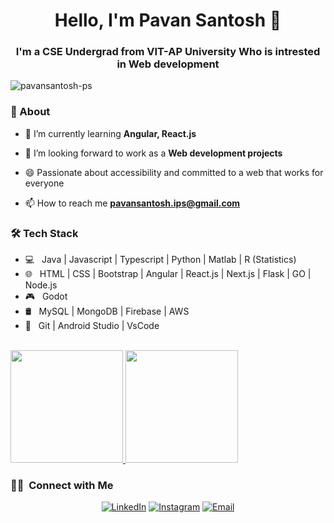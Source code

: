 <h1 align="center"> Hello, I'm Pavan Santosh 👋 </h1>
<h3 align="center">I'm a CSE Undergrad from VIT-AP University Who is intrested in Web development</h3>

<p align="left"> <img src="https://komarev.com/ghpvc/?username=pavansantosh-ps&label=Profile%20views&color=0e75b6&style=flat" alt="pavansantosh-ps" /> </p>

### 🤔 About
- 🌱 I’m currently learning **Angular, React.js**

- 🤝 I’m looking forward to work as a **Web development projects**

- 😄 Passionate about accessibility and committed to a web that works for everyone

- 📫 How to reach me **pavansantosh.ips@gmail.com**

<h3>🛠 Tech Stack</h3>

- 💻 &nbsp; Java | Javascript | Typescript | Python | Matlab | R (Statistics)
- 🌐 &nbsp; HTML | CSS | Bootstrap | Angular | React.js | Next.js | Flask | GO | Node.js
- 🎮 &nbsp; Godot
- 🛢 &nbsp; MySQL | MongoDB | Firebase | AWS
- 🔧 &nbsp; Git | Android Studio | VsCode

<br>

<a href="https://github.com/pavansantosh-ps">
  <img height="180em" src="https://github-readme-stats.vercel.app/api?username=pavansantosh-ps&theme=buefy&show_icons=true" />
  <img height="180em" src="https://github-readme-stats.vercel.app/api/top-langs/?username=pavansantosh-ps&theme=buefy&layout=compact" />
</a>

<br/>

<h3> 🤝🏻 &nbsp;Connect with Me </h3>

<p align="center">
<a href="https://www.linkedin.com/in/pavan-santosh/"><img alt="LinkedIn" src="https://img.shields.io/badge/LinkedIn-0077B5?style=for-the-badge&logo=linkedin&logoColor=white"></a>
<a href="https://www.instagram.com/pavann_santosh/"><img alt="Instagram" src="https://img.shields.io/badge/Instagram-E4405F?style=for-the-badge&logo=instagram&logoColor=white"></a>
<a href="mailto:pavansantosh.ips@gmail.com"><img alt="Email" src="https://img.shields.io/badge/Gmail-D14836?style=for-the-badge&logo=gmail&logoColor=white"></a>
</p>
